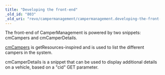 ```yaml
---
title: "Developing the front-end"
_old_id: "803"
_old_uri: "revo/campermanagement/campermanagement.developing-the-front-end"
---
```


The front-end of CamperManagement is powered by two snippets: cmCampers and cmCamperDetails.

[cmCampers](extras/campermanagement/campermanagement.developing-the-front-end/cmcampers-snippet "CamperManagement.cmCampers Snippet") is getResources-inspired and is used to list the different campers in the system.

cmCamperDetails is a snippet that can be used to display additional details on a vehicle, based on a "cid" GET parameter.
